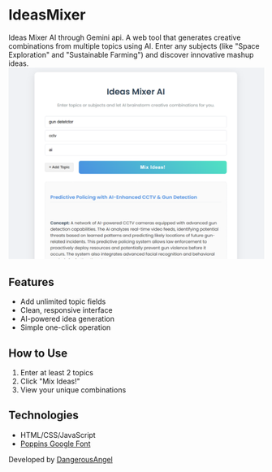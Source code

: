 # IdeasMixer
Ideas Mixer AI through Gemini api.
A web tool that generates creative combinations from multiple topics using AI. Enter any subjects (like "Space Exploration" and "Sustainable Farming") and discover innovative mashup ideas.
![AIMixer](ScreenshotAiMixer.png)
## Features
- Add unlimited topic fields
- Clean, responsive interface
- AI-powered idea generation
- Simple one-click operation

## How to Use
1. Enter at least 2 topics
2. Click "Mix Ideas!"
3. View your unique combinations

## Technologies
- HTML/CSS/JavaScript
- [Poppins Google Font](https://fonts.google.com/specimen/Poppins)

Developed by [DangerousAngel](https://linktr.ee/DangerousAngel)
